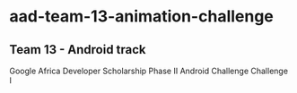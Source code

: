 # aad-team-13-animation-challenge
## Team 13 - Android track
Google Africa Developer Scholarship Phase II Android Challenge Challenge I
